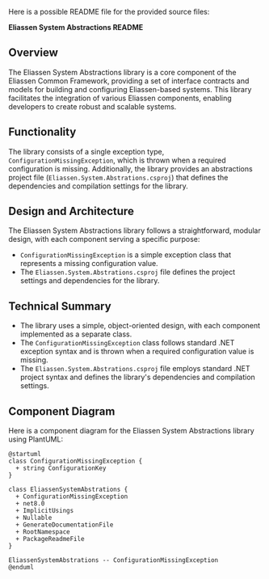 Here is a possible README file for the provided source files:

**Eliassen System Abstractions README**

**Overview**
-----------

The Eliassen System Abstractions library is a core component of the Eliassen Common Framework, providing a set of interface contracts and models for building and configuring Eliassen-based systems. This library facilitates the integration of various Eliassen components, enabling developers to create robust and scalable systems.

**Functionality**
---------------

The library consists of a single exception type, `ConfigurationMissingException`, which is thrown when a required configuration is missing. Additionally, the library provides an abstractions project file (`Eliassen.System.Abstrations.csproj`) that defines the dependencies and compilation settings for the library.

**Design and Architecture**
-------------------------

The Eliassen System Abstractions library follows a straightforward, modular design, with each component serving a specific purpose:

* `ConfigurationMissingException` is a simple exception class that represents a missing configuration value.
* The `Eliassen.System.Abstrations.csproj` file defines the project settings and dependencies for the library.

**Technical Summary**
------------------

* The library uses a simple, object-oriented design, with each component implemented as a separate class.
* The `ConfigurationMissingException` class follows standard .NET exception syntax and is thrown when a required configuration value is missing.
* The `Eliassen.System.Abstrations.csproj` file employs standard .NET project syntax and defines the library's dependencies and compilation settings.

**Component Diagram**
---------------------

Here is a component diagram for the Eliassen System Abstractions library using PlantUML:
```plantuml
@startuml
class ConfigurationMissingException {
  + string ConfigurationKey
}

class EliassenSystemAbstrations {
  + ConfigurationMissingException
  + net8.0
  + ImplicitUsings
  + Nullable
  + GenerateDocumentationFile
  + RootNamespace
  + PackageReadmeFile
}

EliassenSystemAbstrations -- ConfigurationMissingException
@enduml
```